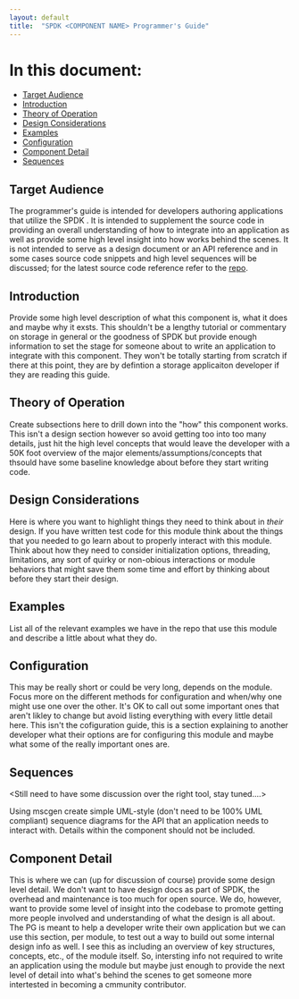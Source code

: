 ```yaml
---
layout: default
title:  "SPDK <COMPONENT NAME> Programmer's Guide"
---
```


# In this document:

* [Target Audience](#audience)
* [Introduction](#intro)
* [Theory of Operation](#theory)
* [Design Considerations](#design)
* [Examples](#examples)
* [Configuration](#config)
* [Component Detail](#component)
* [Sequences](#sequences)

<a id="audience"></a>
## Target Audience

The programmer's guide is intended for developers authoring applications that utilize the SPDK <COMPONENT NAME>. It is
intended to supplement the source code in providing an overall understanding of how to integrate <COMPONENT NAME> into
an application as well as provide some high level insight into how <COMPONENT NAME> works behind the scenes. It is not
intended to serve as a design document or an API reference and in some cases source code snippets and high level
sequences will be discussed; for the latest source code reference refer to the [repo](https://github.com/spdk).

<a id="intro"></a>
## Introduction

Provide some high level description of what this component is, what it does and maybe why it exsts. This shouldn't be
a lengthy tutorial or commentary on storage in general or the goodness of SPDK but provide enough information to
set the stage for someone about to write an application to integrate with this component.  They won't be totally
starting from scratch if there at this point, they are by defintion a storage applicaiton developer if they are
reading this guide.

<a id="theory"></a>
## Theory of Operation

Create subsections here to drill down into the "how" this component works. This isn't a design section however so
avoid getting too into too many details, just hit the high level concepts that would leave the developer with a
50K foot overview of the major elements/assumptions/concepts that thsould have some baseline knowledge about before
they start writing code.

<a id="considerations"></a>
## Design Considerations

Here is where you want to highlight things they need to think about in *their* design. If you have written test code
for this module think about the things that you needed to go learn about to properly interact with this module. Think
about how they need to consider initialization options, threading, limitations, any sort of quirky or non-obious
interactions or module behaviors that might save them some time and effort by thinking about before they start their
design.

<a id="examples"></a>
## Examples

List all of the relevant examples we have in the repo that use this module and describe a little about what they do.

<a id="config"></a>
## Configuration

This may be really short or could be very long, depends on the module.  Focus more on the different methods for
configuration and when/why one might use one over the other.  It's OK to call out some important ones that aren't
likley to change but avoid listing everything with every little detail here.  This isn't the cofiguration guide, this
is a section explaining to another developer what their options are for configuring this module and maybe what some
of the really important ones are.

<a id="sequences"></a>
## Sequences

<Still need to have some discussion over the right tool, stay tuned....>

Using mscgen create simple UML-style (don't need to be 100% UML compliant) sequence diagrams for the API
that an application needs to interact with.  Details within the component should not be included.

<a id="component"></a>
## Component Detail

This is where we can (up for discussion of course) provide some design level detail. We don't want to have
design docs as part of SPDK, the overhead and maintenance is too much for open source. We do, however, want
to provide some level of insight into the codebase to promote getting more people involved and understanding
of what the design is all about.  The PG is meant to help a developer write their own application but we
can use this section, per module, to test out a way to build out some internal design info as well. I see
this as including an overview of key structures, concepts, etc., of the module itself. So, intersting info
not required to write an application using the module but maybe just enough to provide the next level of
detail into what's behind the scenes to get someone more intertested in becoming a cmmunity contributor.
